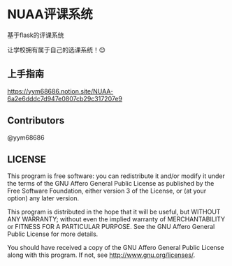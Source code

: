 # NUAA评课系统
基于flask的评课系统

让学校拥有属于自己的选课系统！:blush:

## 上手指南

https://yym68686.notion.site/NUAA-6a2e6dddc7d947e0807cb29c317207e9

## Contributors
@yym68686

## LICENSE

This program is free software: you can redistribute it and/or modify it under the terms of the GNU Affero General Public License as published by the Free Software Foundation, either version 3 of the License, or (at your option) any later version.

This program is distributed in the hope that it will be useful, but WITHOUT ANY WARRANTY; without even the implied warranty of MERCHANTABILITY or FITNESS FOR A PARTICULAR PURPOSE. See the GNU Affero General Public License for more details.

You should have received a copy of the GNU Affero General Public License along with this program. If not, see http://www.gnu.org/licenses/.